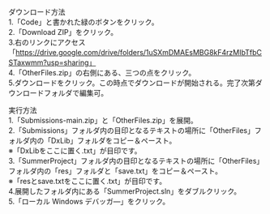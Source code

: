 ダウンロード方法  
1.「Code」と書かれた緑のボタンをクリック。  
2.「Download ZIP」をクリック。  
3.右のリンクにアクセス「https://drive.google.com/drive/folders/1uSXmDMAEsMBG8kF4rzMIbTfbCSTaxwmm?usp=sharing」  
4.「OtherFiles.zip」の右側にある、三つの点をクリック。  
5.ダウンロードをクリック。この時点でダウンロードが開始される。完了次第ダウンロードフォルダで編集可。  
  
実行方法  
1.「Submissions-main.zip」と「OtherFiles.zip」を展開。  
2.「Submissions」フォルダ内の目印となるテキストの場所に「OtherFiles」フォルダ内の「DxLib」フォルダをコピー＆ペースト。  
※「DxLibをここに置く.txt」が目印です。  
3.「SummerProject」フォルダ内の目印となるテキストの場所に「OtherFiles」フォルダ内の「res」フォルダと「save.txt」をコピー＆ペースト。  
※「resとsave.txtをここに置く.txt」が目印です。  
4.展開したフォルダ内にある「SummerProject.sln」をダブルクリック。  
5.「ローカル Windows デバッガ―」をクリック。  

